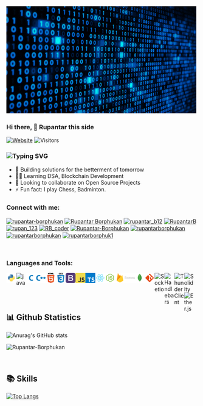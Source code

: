 <img src="codeing.gif" alt="gif" />

### Hi there, 👋 Rupantar this side
[![Website](https://img.shields.io/badge/PORTFOLIO-Rupantar-lightgreen)](https://rupantar-borphukan.github.io/)  ![Visitors](https://visitor-badge.glitch.me/badge?page_id=Rupantar-Borphukan.visitor-badge)

### ![Typing SVG](https://readme-typing-svg.herokuapp.com?font=Pangolin&color=00FF00&size=30&lines=I'm+a+MERN+Stack+Developer;And+a+Blockchain+Enthusiast)

- 🔭 Building solutions for the betterment of tomorrow
- 👨‍💻 Learning DSA, Blockchain Development
- 🌟 Looking to collaborate on Open Source Projects
- ⚡ Fun fact: I play Chess, Badminton.


<h3 align="left">Connect with me:</h3>
<p align="left">
<a href="https://www.linkedin.com/in/rupantar-borphukan-25a87b227/" target="blank"><img align="center" src="https://raw.githubusercontent.com/rahuldkjain/github-profile-readme-generator/master/src/images/icons/Social/linked-in-alt.svg" alt="rupantar-borphukan" height="30" width="40" /></a>
<a href="https://www.facebook.com/profile.php?id=100011346334783" target="blank"><img align="center" src="https://raw.githubusercontent.com/rahuldkjain/github-profile-readme-generator/master/src/images/icons/Social/facebook.svg" alt="Rupantar Borphukan" height="30" width="40" /></a>
<a href="https://www.instagram.com/rupantar_b12/" target="blank"><img align="center" src="https://raw.githubusercontent.com/rahuldkjain/github-profile-readme-generator/master/src/images/icons/Social/instagram.svg" alt="rupantar_b12" height="30" width="40" /></a>
<a href="https://twitter.com/RupantarB" target="blank"><img align="center" src="https://raw.githubusercontent.com/rahuldkjain/github-profile-readme-generator/master/src/images/icons/Social/twitter.svg" alt="RupantarB" height="30" width="40" /></a>
<a href="https://www.codechef.com/users/rupan_123" target="blank"><img align="center" src="https://cdn.jsdelivr.net/npm/simple-icons@3.1.0/icons/codechef.svg" alt="rupan_123" height="30" width="40" /></a>
<a href="https://codeforces.com/profile/RB_coder" target="blank"><img align="center" src="https://raw.githubusercontent.com/rahuldkjain/github-profile-readme-generator/master/src/images/icons/Social/codeforces.svg" alt="RB_coder" height="30" width="40" /></a>
<a href="https://leetcode.com/Rupantar-Borphukan/" target="blank"><img align="center" src="https://raw.githubusercontent.com/rahuldkjain/github-profile-readme-generator/master/src/images/icons/Social/leet-code.svg" alt="Rupantar-Borphukan" height="30" width="40" /></a>
<a href="https://auth.geeksforgeeks.org/user/rupantarborphukan/profile" target="blank"><img align="center" src="https://raw.githubusercontent.com/rahuldkjain/github-profile-readme-generator/master/src/images/icons/Social/geeks-for-geeks.svg" alt="rupantarborphukan" height="30" width="40" /></a>
<a href="https://www.hackerearth.com/@rupantarborphukan" target="blank"><img align="center" src="https://raw.githubusercontent.com/rahuldkjain/github-profile-readme-generator/master/src/images/icons/Social/hackerearth.svg" alt="rupantarborphukan" height="30" width="40" /></a>
<a href="https://www.hackerrank.com/rupantarborphuk1" target="blank"><img align="center" src="https://raw.githubusercontent.com/rahuldkjain/github-profile-readme-generator/master/src/images/icons/Social/hackerrank.svg" alt="rupantarborphuk1" height="30" width="40" /></a>
</p>

<br />

### Languages and Tools:

[<img align="left" alt="Python" width="26px" src="https://raw.githubusercontent.com/github/explore/80688e429a7d4ef2fca1e82350fe8e3517d3494d/topics/python/python.png" />]()
[<img align="left" alt="java" width="26px" src="https://pics.freeicons.io/uploads/icons/png/378554371540553613-512.png" />]()
<!-- [<img align="left" alt="Deno" width="26px" src="https://image.flaticon.com/icons/png/512/381/381704.png" />]() -->
[<img align="left" alt="Deno" width="26px" src="https://github.com/resyfer/resyfer/raw/main/img/c.svg" />]()
[<img align="left" alt="c++" width="26px" src="https://github.com/resyfer/resyfer/raw/main/img/cpp.svg" />]()
[<img align="left" alt="HTML5" width="26px" src="https://raw.githubusercontent.com/github/explore/80688e429a7d4ef2fca1e82350fe8e3517d3494d/topics/html/html.png" />]()
[<img align="left" alt="CSS3" width="26px" src="https://raw.githubusercontent.com/github/explore/80688e429a7d4ef2fca1e82350fe8e3517d3494d/topics/css/css.png" />]()
[<img align="left" alt="Sass" width="26px" src="https://raw.githubusercontent.com/github/explore/80688e429a7d4ef2fca1e82350fe8e3517d3494d/topics/bootstrap/bootstrap.png" />]()
[<img align="left" alt="JavaScript" width="26px" src="https://raw.githubusercontent.com/github/explore/80688e429a7d4ef2fca1e82350fe8e3517d3494d/topics/javascript/javascript.png" />]()
[<img align="left" alt="MySQL" width="26px" src="https://raw.githubusercontent.com/github/explore/80688e429a7d4ef2fca1e82350fe8e3517d3494d/topics/typescript/typescript.png" />]()
[<img align="left" alt="React" width="26px" src="https://raw.githubusercontent.com/github/explore/80688e429a7d4ef2fca1e82350fe8e3517d3494d/topics/react/react.png" />]()

[<img align="left" alt="Node.js" width="26px" src="https://github.com/resyfer/resyfer/blob/main/img/nodejs.svg" />]()
[<img align="left" alt="SQL" width="26px" src="https://raw.githubusercontent.com/github/explore/80688e429a7d4ef2fca1e82350fe8e3517d3494d/topics/firebase/firebase.png" />]() 
[<img align="left" alt="Express.js" width="26px" src="https://raw.githubusercontent.com/github/explore/80688e429a7d4ef2fca1e82350fe8e3517d3494d/topics/express/express.png" />]()

[<img align="left" alt="MongoDB" width="26px" src="https://github.com/resyfer/resyfer/blob/main/img/mongodb.svg" />]()
[<img align="left" alt="git" width="26px" src="https://github.com/resyfer/resyfer/raw/main/img/git.svg" />]()
[<img align="left" alt="Socketio" width="26px" src="https://avatars.githubusercontent.com/u/10566080?s=200&v=4" />]()
[<img align="left" alt="Handlebars" width="26px" src="https://i0.wp.com/blog.fossasia.org/wp-content/uploads/2017/07/handlebars-js.png?w=500&ssl=1" />]()
[<img align="left" alt="Thunder Client" width="26px" src="https://rangav.gallerycdn.vsassets.io/extensions/rangav/vscode-thunder-client/2.3.0/1672941460424/Microsoft.VisualStudio.Services.Icons.Default" />]()
[<img align="left" alt="Solidity" width="26px" src="https://cdn.icon-icons.com/icons2/2107/PNG/512/file_type_solidity_icon_130156.png" />]()
[<img align="left" alt="Ether.js" width="26px" src="https://miro.medium.com/max/828/1*SHg7SgjVtPJ-Fma-liXz_Q.webp" />]()


<br />
<br />
<br />
<br />

## 📊 Github Statistics

![Anurag's GitHub stats](https://github-readme-stats.vercel.app/api?username=Rupantar-Borphukan&show_icons=true&theme=blue-green)


<p align="left"> <img src="http://github-readme-streak-stats.herokuapp.com/?user=Rupantar-Borphukan&theme=github-dark&date_format=M%20j%5B%2C%20Y%5D" alt="Rupantar-Borphukan" /></p>

<!-- [![Top Langs](https://github-readme-stats.vercel.app/api/top-langs/?username=Rupantar-Borphukan&layout=compact)](https://github.com/anuraghazra/github-readme-stats) -->
<br/>

## 📚 Skills 

[![Top Langs](https://github-readme-stats.vercel.app/api/top-langs/?username=Rupantar-Borphukan&langs_count=12&count_private=true&layout=compact&show_icons=true&theme=blue-green)](https://github.com/Rupantar-Borphukan)
<br>
<br>


<br/>
<!-- <a href="https://github.com/Rupantar-Borphukan/github-readme-stats">
  <img align="center" src="https://github-readme-stats.vercel.app/api/pin/?username=Rupantar-Borphukan&repo=github-readme-stats" />
</a>
<a href="https://github.com/Rupantar-Borphukan/convoychat">
  <img align="center" src="https://github-readme-stats.vercel.app/api/pin/?username=Rupantar-Borphukan&repo=convoychat" />
</a> -->


<!-- 
[<img align="left" alt="codeSTACKr | LinkedIn" width="22px" src="https://cdn.jsdelivr.net/npm/simple-icons@v3/icons/linkedin.svg" />](https://www.linkedin.com/in/rupantar-borphukan-25a87b227/)
[<img align="left" alt="codeSTACKr | Facebook" width="22px" src="https://cdn.jsdelivr.net/npm/simple-icons@v3/icons/facebook.svg" />](https://www.facebook.com/profile.php?id=100011346334783)
[<img align="left" alt="codeSTACKr | Instagram" width="22px" src="https://cdn.jsdelivr.net/npm/simple-icons@v3/icons/instagram.svg" />](
https://www.instagram.com/rupantar_b12/)
[<img align="left" alt="codeSTACKr | Twitter" width="22px" src="https://cdn.jsdelivr.net/npm/simple-icons@v3/icons/twitter.svg" />](https://twitter.com/RupantarB) -->




